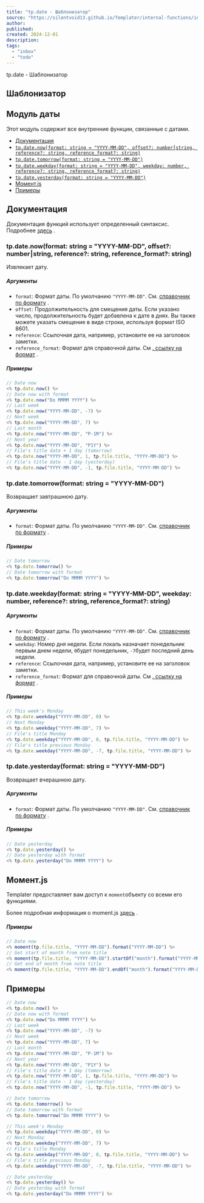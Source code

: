 ```yaml
---
title: "tp.date - Шаблонизатор"
source: "https://silentvoid13.github.io/Templater/internal-functions/internal-modules/date-module.html"
author:
published:
created: 2024-12-01
description:
tags:
  - "inbox"
  - "todo"
---
```

tp.date - Шаблонизатор           

## Шаблонизатор

## Модуль даты

Этот модуль содержит все внутренние функции, связанные с датами.

- [Документация](https://silentvoid13.github.io/Templater/internal-functions/internal-modules/#documentation)
- [`tp.date.now(format: string = "YYYY-MM-DD", offset?: number⎮string, reference?: string, reference_format?: string)`](https://silentvoid13.github.io/Templater/internal-functions/internal-modules/#tpdatenowformat-string--yyyy-mm-dd-offset-numberstring-reference-string-reference_format-string)
- [`tp.date.tomorrow(format: string = "YYYY-MM-DD")`](https://silentvoid13.github.io/Templater/internal-functions/internal-modules/#tpdatetomorrowformat-string--yyyy-mm-dd)
- [`tp.date.weekday(format: string = "YYYY-MM-DD", weekday: number, reference?: string, reference_format?: string)`](https://silentvoid13.github.io/Templater/internal-functions/internal-modules/#tpdateweekdayformat-string--yyyy-mm-dd-weekday-number-reference-string-reference_format-string)
- [`tp.date.yesterday(format: string = "YYYY-MM-DD")`](https://silentvoid13.github.io/Templater/internal-functions/internal-modules/#tpdateyesterdayformat-string--yyyy-mm-dd)
- [Момент.js](https://silentvoid13.github.io/Templater/internal-functions/internal-modules/#momentjs)
- [Примеры](https://silentvoid13.github.io/Templater/internal-functions/internal-modules/#examples-5)

## Документация

Документация функций использует определенный синтаксис. Подробнее [здесь](https://silentvoid13.github.io/Templater/syntax.html#function-documentation-syntax) .

### tp.date.now(format: string = "YYYY-MM-DD", offset?: number⎮string, reference?: string, reference_format?: string)

Извлекает дату.

##### Аргументы

- `format`: Формат даты. По умолчанию `"YYYY-MM-DD"`. См. [справочник по формату](https://momentjs.com/docs/#/displaying/format/) .
- `offset`: Продолжительность для смещения даты. Если указано число, продолжительность будет добавлена ​​к дате в днях. Вы также можете указать смещение в виде строки, используя формат ISO 8601.
- `reference`: Ссылочная дата, например, установите ее на заголовок заметки.
- `reference_format`: Формат для справочной даты. См [. ссылку на формат](https://momentjs.com/docs/#/displaying/format/) .

##### Примеры
```javascript
// Date now
<% tp.date.now() %>
// Date now with format
<% tp.date.now("Do MMMM YYYY") %>
// Last week
<% tp.date.now("YYYY-MM-DD", -7) %>
// Next week
<% tp.date.now("YYYY-MM-DD", 7) %>
// Last month
<% tp.date.now("YYYY-MM-DD", "P-1M") %>
// Next year
<% tp.date.now("YYYY-MM-DD", "P1Y") %>
// File's title date + 1 day (tomorrow)
<% tp.date.now("YYYY-MM-DD", 1, tp.file.title, "YYYY-MM-DD") %>
// File's title date - 1 day (yesterday)
<% tp.date.now("YYYY-MM-DD", -1, tp.file.title, "YYYY-MM-DD") %>
```
### tp.date.tomorrow(format: string = "YYYY-MM-DD")

Возвращает завтрашнюю дату.

##### Аргументы

- `format`: Формат даты. По умолчанию `"YYYY-MM-DD"`. См. [справочник по формату](https://momentjs.com/docs/#/displaying/format/) .

##### Примеры
```javascript
// Date tomorrow
<% tp.date.tomorrow() %>
// Date tomorrow with format
<% tp.date.tomorrow("Do MMMM YYYY") %>
```
### tp.date.weekday(format: string = "YYYY-MM-DD", weekday: number, reference?: string, reference_format?: string)
##### Аргументы

- `format`: Формат даты. По умолчанию `"YYYY-MM-DD"`. См. [справочник по формату](https://momentjs.com/docs/#/displaying/format/) .
- `weekday`: Номер дня недели. Если локаль назначает понедельник первым днем ​​недели, `0`будет понедельник, `-7`будет последний день недели.
- `reference`: Ссылочная дата, например, установите ее на заголовок заметки.
- `reference_format`: Формат для справочной даты. См [. ссылку на формат](https://momentjs.com/docs/#/displaying/format/) .

##### Примеры
```javascript
// This week's Monday
<% tp.date.weekday("YYYY-MM-DD", 0) %>
// Next Monday
<% tp.date.weekday("YYYY-MM-DD", 7) %>
// File's title Monday
<% tp.date.weekday("YYYY-MM-DD", 0, tp.file.title, "YYYY-MM-DD") %>
// File's title previous Monday
<% tp.date.weekday("YYYY-MM-DD", -7, tp.file.title, "YYYY-MM-DD") %>
```
### tp.date.yesterday(format: string = "YYYY-MM-DD")

Возвращает вчерашнюю дату.

##### Аргументы

- `format`: Формат даты. По умолчанию `"YYYY-MM-DD"`. См. [справочник по формату](https://momentjs.com/docs/#/displaying/format/) .

##### Примеры
```javascript
// Date yesterday
<% tp.date.yesterday() %>
// Date yesterday with format
<% tp.date.yesterday("Do MMMM YYYY") %>
```
## Момент.js

Templater предоставляет вам доступ к `moment`объекту со всеми его функциями.

Более подробная информация о moment.js [здесь](https://momentjs.com/docs/#/displaying/) .

##### Примеры
```javascript
// Date now
<% moment(tp.file.title, "YYYY-MM-DD").format("YYYY-MM-DD") %>
// Get start of month from note title
<% moment(tp.file.title, "YYYY-MM-DD").startOf("month").format("YYYY-MM-DD") %>
// Get end of month from note title
<% moment(tp.file.title, "YYYY-MM-DD").endOf("month").format("YYYY-MM-DD") %>
```
## Примеры
```javascript
// Date now
<% tp.date.now() %>
// Date now with format
<% tp.date.now("Do MMMM YYYY") %>
// Last week
<% tp.date.now("YYYY-MM-DD", -7) %>
// Next week
<% tp.date.now("YYYY-MM-DD", 7) %>
// Last month
<% tp.date.now("YYYY-MM-DD", "P-1M") %>
// Next year
<% tp.date.now("YYYY-MM-DD", "P1Y") %>
// File's title date + 1 day (tomorrow)
<% tp.date.now("YYYY-MM-DD", 1, tp.file.title, "YYYY-MM-DD") %>
// File's title date - 1 day (yesterday)
<% tp.date.now("YYYY-MM-DD", -1, tp.file.title, "YYYY-MM-DD") %>

// Date tomorrow
<% tp.date.tomorrow() %>
// Date tomorrow with format
<% tp.date.tomorrow("Do MMMM YYYY") %>

// This week's Monday
<% tp.date.weekday("YYYY-MM-DD", 0) %>
// Next Monday
<% tp.date.weekday("YYYY-MM-DD", 7) %>
// File's title Monday
<% tp.date.weekday("YYYY-MM-DD", 0, tp.file.title, "YYYY-MM-DD") %>
// File's title previous Monday
<% tp.date.weekday("YYYY-MM-DD", -7, tp.file.title, "YYYY-MM-DD") %>

// Date yesterday
<% tp.date.yesterday() %>
// Date yesterday with format
<% tp.date.yesterday("Do MMMM YYYY") %>
```

